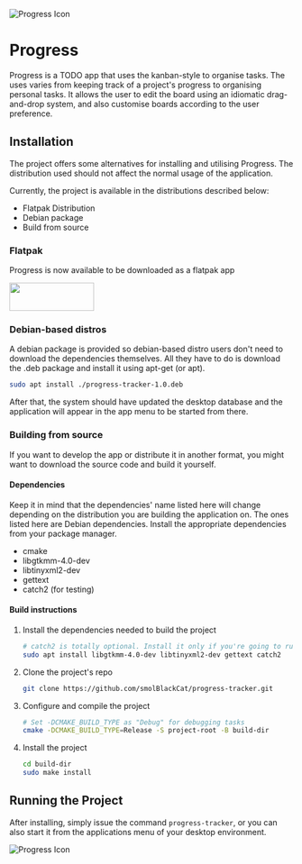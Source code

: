 ![Progress Icon](data/io.github.smolblackcat.Progress.svg)

# Progress

Progress is a TODO app that uses the kanban-style to organise tasks. The uses
varies from keeping track of a project's progress to organising personal tasks.
It allows the user to edit the board using an idiomatic drag-and-drop system, and
also customise boards according to the user preference.

## Installation

The project offers some alternatives for installing and utilising Progress.
The distribution used should not affect the normal usage of the application.

Currently, the project is available in the distributions described below:

* Flatpak Distribution
* Debian package
* Build from source

### Flatpak

Progress is now available to be downloaded as a flatpak app

<a href="https://flathub.org/en-GB/apps/io.github.smolblackcat.Progress">
<img src="https://flathub.org/assets/badges/flathub-badge-i-en.png" width="150px" height="50px" />
</a>


### Debian-based distros

A debian package is provided so debian-based distro users don't need to download
the dependencies themselves. All they have to do is download the .deb package
and install it using apt-get (or apt).

```sh
sudo apt install ./progress-tracker-1.0.deb
```

After that, the system should have updated the desktop database and the
application will appear in the app menu to be started from there.

### Building from source

If you want to develop the app or distribute it in another format, you might
want to download the source code and build it yourself.

#### Dependencies

Keep it in mind that the dependencies' name listed here will change depending
on the distribution you are building the application on. The ones listed here
are Debian dependencies. Install the appropriate dependencies from your package
manager.

* cmake
* libgtkmm-4.0-dev
* libtinyxml2-dev
* gettext
* catch2 (for testing)

#### Build instructions

1. Install the dependencies needed to build the project

    ```sh
    # catch2 is totally optional. Install it only if you're going to run tests
    sudo apt install libgtkmm-4.0-dev libtinyxml2-dev gettext catch2
    ```

2. Clone the project's repo

    ```sh
    git clone https://github.com/smolBlackCat/progress-tracker.git
    ```

3. Configure and compile the project

    ```sh
    # Set -DCMAKE_BUILD_TYPE as "Debug" for debugging tasks
    cmake -DCMAKE_BUILD_TYPE=Release -S project-root -B build-dir
    ```

4. Install the project

    ```sh
    cd build-dir
    sudo make install
    ```

## Running the Project

After installing, simply issue the command `progress-tracker`, or you can also
start it from the applications menu of your desktop environment.

![Progress Icon](pictures/progress-in-appmenu.png)
